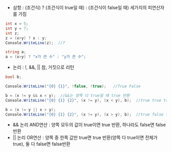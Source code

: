 * 삼항 : (조건식) ? (조건식이 true일 때) : (조건식이 false일 때)
 세가지의 피연산자를 가짐
 ```C#
 int x = 5;
 int y = 7;
 int z;
 z = (x>y) ? x : y;
 Console.WriteLine(z);  //7
 
 string a;
 a = (x>y) ? "x가 큰 수" : "y가 큰 수";
 ```
 
 * 논리 : !, &&, ||
  참, 거짓으로 리턴
 ```C#
 bool b;
 
 Console.WriteLine("{0} {1}", !false, !true);   //True False
 
 b = (x != y && x < y);  //&&는 양쪽 다 true일 때 true 반환
 Console.WriteLine("{0} {1} {2}", (x != y), (x < y), b);  //true true true
 
 b = (x != y || x > y); 
 Console.WriteLine("{0} {1} {2}", (x != y), (x > y), b);  //true false true
 
 ```
  - && 논리 AND연산 : 양쪽 모두의 값이 true이면 true 반환, 하나라도 false면 false반환
  - || 논리 OR연산 : 양쪽 중 한쪽 값만 true면 true 반환(양쪽 다 true이면 전체가 true), 둘 다 false면 false반환
